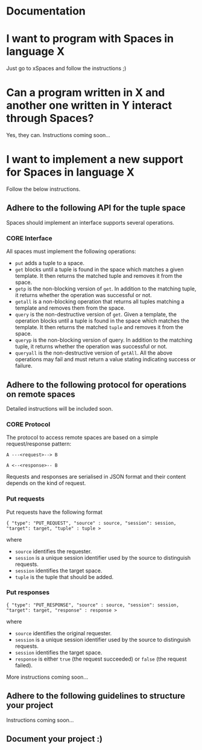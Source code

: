 # Documentation

# I want to program with Spaces in language X
Just go to xSpaces and follow the instructions ;)

# Can a program written in X and another one written in Y interact through Spaces?
Yes, they can. Instructions coming soon...

# I want to implement a new support for Spaces in language X
Follow the below instructions.
## Adhere to the following API for the tuple space
Spaces should implement an interface supports several operations.

### CORE Interface
All spaces must implement the following operations:
- `put` adds a tuple to a space. 
- `get` blocks until a tuple is found in the space which matches a given template. It then returns the matched tuple and removes it from the space. 
- `getp` is the non-blocking version of `get`. In addition to the matching tuple, it returns whether the operation was successful or not.
- `getall` is a non-blocking operation that returns all tuples matching a template and removes them from the space.
- `query` is the non-destructive version of `get`. Given a template, the operation blocks until a tuple is found in the space which matches the template. It then returns the matched `tuple` and removes it from the space. 
- `queryp` is the non-blocking version of query. In addition to the matching tuple, it returns whether the operation was successful or not.
- `queryall` is the non-destructive version of `getAll`.
All the above operations may fail and must return a value stating indicating success or failure.

## Adhere to the following protocol for operations on remote spaces

Detailed instructions will be included soon. 

### CORE Protocol

The protocol to access remote spaces are based on a simple request/response pattern:

  `A ---<request>--> B`

  `A <--<response>-- B`

Requests and responses are serialised in JSON format and their content depends on the kind of request.

### Put requests

Put requests have the following format

`{ "type": "PUT_REQUEST", "source" : source, "session": session, "target": target, "tuple" : tuple >`

where 
- `source` identifies the requester.
- `session` is a unique session identifier used by the source to distinguish requests.
- `session` identifies the target space.
- `tuple` is the tuple that should be added.

### Put responses

`{ "type": "PUT_RESPONSE", "source" : source, "session": session, "target": target, "response" : response >`

where 
- `source` identifies the original requester.
- `session` is a unique session identifier used by the source to distinguish requests.
- `session` identifies the target space.
- `response` is either `true` (the request succeeded) or `false` (the request failed).

More instructions coming soon...

## Adhere to the following guidelines to structure your project
Instructions coming soon...

## Document your project :)
